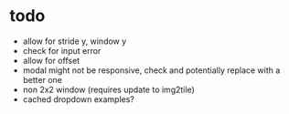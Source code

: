todo
===

* allow for stride y, window y
* check for input error
* allow for offset
* modal might not be responsive, check and
  potentially replace with a better one
* non 2x2 window (requires update to img2tile)
* cached dropdown examples?
